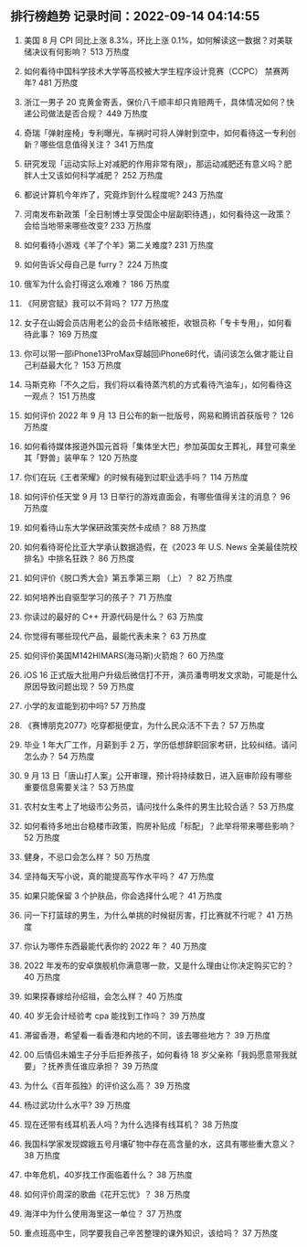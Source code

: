 
## 排行榜趋势 记录时间：2022-09-14 04:14:55
  
  1. 美国 8 月 CPI 同比上涨 8.3%，环比上涨 0.1%，如何解读这一数据？对美联储决议有何影响？ 513 万热度
    
  2. 如何看待中国科学技术大学等高校被大学生程序设计竞赛（CCPC） 禁赛两年? 481 万热度
    
  3. 浙江一男子 20 克黄金寄丢，保价八千顺丰却只肯赔两千，具体情况如何？快递公司做法是否合规？ 449 万热度
    
  4. 奇瑞「弹射座椅」专利曝光，车祸时可将人弹射到空中，如何看待这一专利创新？哪些信息值得关注？ 341 万热度
    
  5. 研究发现「运动实际上对减肥的作用非常有限」，那运动减肥还有意义吗？肥胖人士又该如何科学减肥？ 252 万热度
    
  6. 都说计算机今年炸了，究竟炸到什么程度呢? 243 万热度
    
  7. 河南发布新政策「全日制博士享受国企中层副职待遇」，如何看待这一政策？会给当地带来哪些改变? 233 万热度
    
  8. 如何看待小游戏《羊了个羊》第二关难度? 231 万热度
    
  9. 如何告诉父母自己是 furry？ 224 万热度
    
  10. 俄军为什么会打得这么艰难？ 186 万热度
    
  11. 《阿房宫赋》我可以不背吗？ 177 万热度
    
  12. 女子在山姆会员店用老公的会员卡结账被拒，收银员称「专卡专用」，如何看待此事？ 169 万热度
    
  13. 你可以带一部iPhone13ProMax穿越回iPhone6时代，请问该怎么做才能让自己利益最大化？ 153 万热度
    
  14. 马斯克称「不久之后，我们将以看待蒸汽机的方式看待汽油车」，如何看待这一观点？ 151 万热度
    
  15. 如何评价 2022 年 9 月 13 日公布的新一批版号，网易和腾讯首获版号？ 126 万热度
    
  16. 如何看待媒体报道外国元首将「集体坐大巴」参加英国女王葬礼，拜登可乘坐其「野兽」装甲车？ 120 万热度
    
  17. 你们在玩《王者荣耀》的时候有碰到过职业选手吗？ 114 万热度
    
  18. 如何评价任天堂 9 月 13 日举行的游戏直面会，有哪些值得关注的消息？ 96 万热度
    
  19. 如何看待山东大学保研政策突然卡成绩？ 88 万热度
    
  20. 如何看待哥伦比亚大学承认数据造假，在《2023 年 U.S. News 全美最佳院校排名》中排名狂跌？ 86 万热度
    
  21. 如何评价《脱口秀大会》第五季第三期 （上）？ 82 万热度
    
  22. 如何培养出自驱型学习的孩子？ 71 万热度
    
  23. 你读过的最好的 C++ 开源代码是什么？ 63 万热度
    
  24. 你觉得有哪些现代产品，最能代表未来？ 63 万热度
    
  25. 如何评价美国M142HIMARS(海马斯)火箭炮？ 60 万热度
    
  26. iOS 16 正式版大批用户升级后微信打不开，演员潘粤明发文求助，可能是什么原因导致问题出现？ 59 万热度
    
  27. 小学的友谊能到初中吗? 57 万热度
    
  28. 《赛博朋克2077》吃穿都挺便宜，为什么民众活不下去？ 57 万热度
    
  29. 毕业 1 年大厂工作，月薪到手 2 万，学历低想辞职回家考研，比较纠结。请问怎么办？ 54 万热度
    
  30. 9 月 13 日「唐山打人案」公开审理，预计将持续数日，进入庭审阶段有哪些重要信息需要关注？ 53 万热度
    
  31. 农村女生考上了地级市公务员，请问找什么条件的男生比较合适？ 53 万热度
    
  32. 如何看待多地出台稳楼市政策，购房补贴成「标配」？此举将带来哪些影响？ 52 万热度
    
  33. 健身，不忌口会怎么样？ 50 万热度
    
  34. 坚持每天写小说，真的能提高写作水平吗？ 47 万热度
    
  35. 如果只能保留 3 个护肤品，你会选择什么呢？ 41 万热度
    
  36. 问一下打篮球的男生，为什么单挑的时候挺厉害，打比赛就不行呢？ 41 万热度
    
  37. 你认为哪件东西最能代表你的 2022 年？ 40 万热度
    
  38. 2022 年发布的安卓旗舰机你满意哪一款，又是什么理由让你决定购买它的？ 40 万热度
    
  39. 如果探春嫁给孙绍祖，会怎么样？ 40 万热度
    
  40. 40 岁无会计经验考 cpa 能找到工作吗？ 39 万热度
    
  41. 滞留香港，希望看一看香港和内地的不同，该去哪些地方？ 39 万热度
    
  42. 00 后情侣未婚生子分手后拒养孩子，如何看待 18 岁父亲称「我妈愿意带我就要」？抚养责任谁应承担？ 39 万热度
    
  43. 为什么《百年孤独》的评价这么高？ 39 万热度
    
  44. 杨过武功什么水平? 39 万热度
    
  45. 现在还带有线耳机丢人吗？为什么选择有线耳机？ 38 万热度
    
  46. 我国科学家发现嫦娥五号月壤矿物中存在高含量的水，这具有哪些重大意义？ 38 万热度
    
  47. 中年危机，40岁找工作面临着什么？ 38 万热度
    
  48. 如何评价周深的歌曲《花开忘忧》？ 38 万热度
    
  49. 海洋中为什么使用海里这一单位？ 37 万热度
    
  50. 重点班高中生，同学要我自己辛苦整理的课外知识，该给吗？ 37 万热度
    